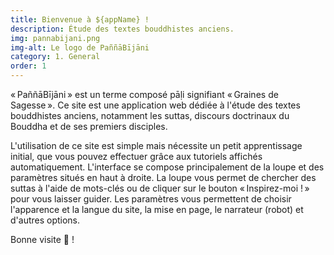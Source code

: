 ```yaml
---
title: Bienvenue à ${appName} !
description: Étude des textes bouddhistes anciens.
img: pannabijani.png
img-alt: Le logo de PaññāBījāni
category: 1. General
order: 1
---
```

« PaññāBījāni » est un terme composé pāḷi signifiant « Graines de Sagesse ». Ce site est une application web dédiée à l'étude des textes bouddhistes anciens, notamment les suttas, discours doctrinaux du Bouddha et de ses premiers disciples.

L'utilisation de ce site est simple mais nécessite un petit apprentissage initial, que vous pouvez effectuer grâce aux tutoriels affichés automatiquement. L'interface se compose principalement de la loupe et des paramètres situés en haut à droite. La loupe vous permet de chercher des suttas à l'aide de mots-clés ou de cliquer sur le bouton « Inspirez-moi ! » pour vous laisser guider. Les paramètres vous permettent de choisir l'apparence et la langue du site, la mise en page, le narrateur (robot) et d'autres options.

Bonne visite 🙏 !
